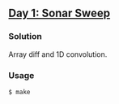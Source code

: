 ## [Day 1: Sonar Sweep](https://adventofcode.com/2021/day/1)

### Solution
Array diff and 1D convolution.

### Usage
```
$ make
```

